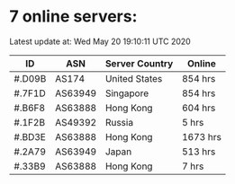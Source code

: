 # 7 online servers:

Latest update at: Wed May 20 19:10:11 UTC 2020

| ID | ASN | Server Country | Online |
| -- | --- | -------------- | ------ |
| #.D09B | AS174 | United States | 854 hrs |
| #.7F1D | AS63949 | Singapore | 854 hrs |
| #.B6F8 | AS63888 | Hong Kong | 604 hrs |
| #.1F2B | AS49392 | Russia | 5 hrs |
| #.BD3E | AS63888 | Hong Kong | 1673 hrs |
| #.2A79 | AS63949 | Japan | 513 hrs |
| #.33B9 | AS63888 | Hong Kong | 7 hrs |

